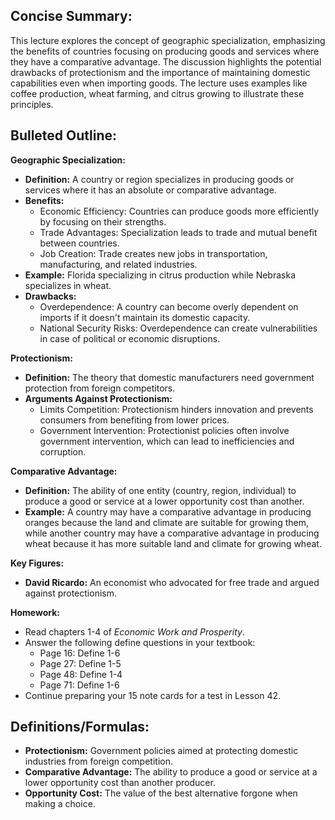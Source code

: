 ## Concise Summary:

This lecture explores the concept of geographic specialization, emphasizing the benefits of countries focusing on producing goods and services where they have a comparative advantage. The discussion highlights the potential drawbacks of protectionism and the importance of maintaining domestic capabilities even when importing goods. The lecture uses examples like coffee production, wheat farming, and citrus growing to illustrate these principles. 

## Bulleted Outline:

**Geographic Specialization:**

* **Definition:**  A country or region specializes in producing goods or services where it has an absolute or comparative advantage.
* **Benefits:**
    * Economic Efficiency:  Countries can produce goods more efficiently by focusing on their strengths.
    * Trade Advantages: Specialization leads to trade and mutual benefit between countries.
    * Job Creation:  Trade creates new jobs in transportation, manufacturing, and related industries.
* **Example:** Florida specializing in citrus production while Nebraska specializes in wheat.
* **Drawbacks:**
    * Overdependence: A country can become overly dependent on imports if it doesn't maintain its domestic capacity.
    * National Security Risks:  Overdependence can create vulnerabilities in case of political or economic disruptions.

**Protectionism:**

* **Definition:** The theory that domestic manufacturers need government protection from foreign competitors.
* **Arguments Against Protectionism:**
    * Limits Competition:  Protectionism hinders innovation and prevents consumers from benefiting from lower prices.
    * Government Intervention: Protectionist policies often involve government intervention, which can lead to inefficiencies and corruption.

**Comparative Advantage:**

* **Definition:** The ability of one entity (country, region, individual) to produce a good or service at a lower opportunity cost than another. 
* **Example:**  A country may have a comparative advantage in producing oranges because the land and climate are suitable for growing them, while another country may have a comparative advantage in producing wheat because it has more suitable land and climate for growing wheat.

**Key Figures:**

* **David Ricardo:**  An economist who advocated for free trade and argued against protectionism.

**Homework:**

* Read chapters 1-4 of *Economic Work and Prosperity*.
* Answer the following define questions in your textbook:
    * Page 16: Define 1-6
    * Page 27: Define 1-5
    * Page 48: Define 1-4
    * Page 71: Define 1-6
* Continue preparing your 15 note cards for a test in Lesson 42.

## Definitions/Formulas:

* **Protectionism:** Government policies aimed at protecting domestic industries from foreign competition.
* **Comparative Advantage:** The ability to produce a good or service at a lower opportunity cost than another producer.
* **Opportunity Cost:** The value of the best alternative forgone when making a choice. 

